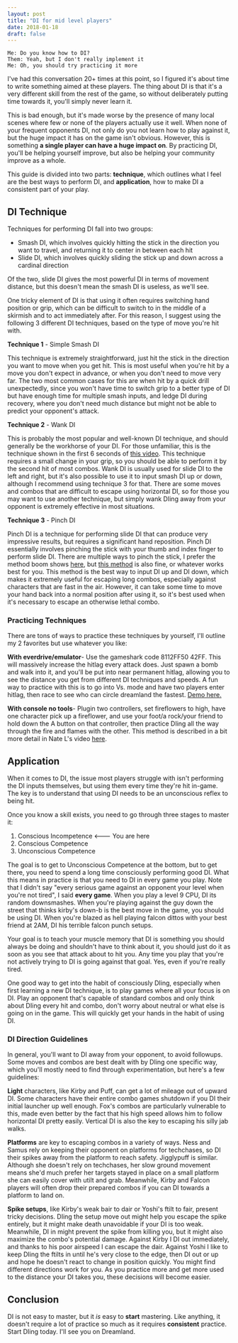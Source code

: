 ```yaml
---
layout: post
title: "DI for mid level players"
date: 2018-01-18
draft: false
---
```

```
Me: Do you know how to DI?
Them: Yeah, but I don't really implement it
Me: Oh, you should try practicing it more
```
I've had this conversation 20+ times at this point, so I figured it's about time to write something aimed at these players. The thing about DI is that it's a very different skill from the rest of the game, so without deliberately putting time towards it, you'll simply never learn it. 

This is bad enough, but it's made worse by the presence of many local scenes where few or none of the players actually use it well. When none of your frequent opponents DI, not only do you not learn how to play against it, but the huge impact it has on the game isn't obvious. However, this is something **a single player can have a huge impact on**. By practicing DI, you'll be helping yourself improve, but also be helping your community improve as a whole.

This guide is divided into two parts: **technique**, which outlines what I feel are the best ways to perform DI, and **application**, how to make DI a consistent part of your play.

## DI Technique

Techniques for performing DI fall into two groups: 
* Smash DI, which involves quickly hitting the stick in the direction you want to travel, and returning it to center in between each hit
* Slide DI, which involves quickly sliding the stick up and down across a cardinal direction

Of the two, slide DI gives the most powerful DI in terms of movement distance, but this doesn't mean the smash DI is useless, as we'll see. 

One tricky element of DI is that using it often requires switching hand position or grip, which can be difficult to switch to in the middle of a skirmish and to act immediately after. For this reason, I suggest using the following 3 different DI techniques, based on the type of move you're hit with.

**Technique 1** - Simple Smash DI

This technique is extremely straightforward, just hit the stick in the direction you want to move when you get hit. This is most useful when you're hit by a move you don't expect in advance, or when you don't need to move very far. The two most common cases for this are when hit by a quick drill unexpectedly, since you won't have time to switch grip to a better type of DI but have enough time for multiple smash inputs, and ledge DI during recovery, where you don't need much distance but might not be able to predict your opponent's attack. 

**Technique 2** - Wank DI

This is probably the most popular and well-known DI technique, and should generally be the workhorse of your DI. For those unfamiliar, this is the technique shown in the first 6 seconds of [this video](https://www.youtube.com/watch?v=O8F13WU6ERY). This technique requires a small change in your grip, so you should be able to perform it by the second hit of most combos. Wank DI is usually used for slide DI to the left and right, but it's also possible to use it to input smash DI up or down, although I recommend using technique 3 for that. There are some moves and combos that are difficult to escape using horizontal DI, so for those you may want to use another technique, but simply wank DIing away from your opponent is extremely effective in most situations.

**Technique 3** - Pinch DI

Pinch DI is a technique for performing slide DI that can produce very impressive results, but requires a significant hand reposition. Pinch DI essentially involves pinching the stick with your thumb and index finger to perform slide DI. There are multiple ways to pinch the stick, I prefer the method boom shows [here](https://www.youtube.com/watch?v=oUV8toQngWs), but [this method](https://youtu.be/O8F13WU6ERY?list=PL2EzchdDL7j-WX9miCz_nrmuhcRI5S_YS&t=7) is also fine, or whatever works best for you. This method is the best way to input DI up and DI down, which makes it extremely useful for escaping long combos, especially against characters that are fast in the air. However, it can take some time to move your hand back into a normal position after using it, so it's best used when it's necessary to escape an otherwise lethal combo.

### Practicing Techniques

There are tons of ways to practice these techniques by yourself, I'll outline my 2 favorites but use whatever you like:

**With everdrive/emulator**- Use the gameshark code 8112FF50 42FF. This will massively increase the hitlag every attack does. Just spawn a bomb and walk into it, and you'll be put into near permanent hitlag, allowing you to see the distance you get from different DI techniques and speeds. A fun way to practice with this is to go into Vs. mode and have two players enter hitlag, then race to see who can circle dreamland the fastest. [Demo here.](https://youtu.be/rzkNIPe4MxM?t=35)

**With console no tools**- Plugin two controllers, set fireflowers to high, have one character pick up a fireflower, and use your foot/a rock/your friend to hold down the A button on that controller, then practice DIing all the way through the fire and flames with the other. This method is described in a bit more detail in Nate L's video [here](https://youtu.be/z2AMwg-oSVo?t=107).

## Application

When it comes to DI, the issue most players struggle with isn't performing the DI inputs themselves, but using them every time they're hit in-game. The key is to understand that using DI needs to be an unconscious reflex to being hit.

Once you know a skill exists, you need to go through three stages to master it:

1. Conscious Incompetence   <--- You are here
2. Conscious Competence 
3. Unconscious Competence

The goal is to get to Unconscious Competence at the bottom, but to get there, you need to spend a long time consciously performing good DI. What this means in practice is that you need to DI in every game you play. Note that I didn't say "every serious game against an opponent your level when you're not tired", I said **every game**. When you play a level 9 CPU, DI its random downsmashes. When you're playing against the guy down the street that thinks kirby's down-b is the best move in the game, you should be using DI. When you're blazed as hell playing falcon dittos with your best friend at 2AM, DI his terrible falcon punch setups. 

Your goal is to teach your muscle memory that DI is something you should always be doing and shouldn't have to think about it, you should just do it as soon as you see that attack about to hit you. Any time you play that you're not actively trying to DI is going against that goal. Yes, even if you're really tired.

One good way to get into the habit of consciously DIing, especially when first learning a new DI technique, is to play games where all your focus is on DI. Play an opponent that's capable of standard combos and only think about DIing every hit and combo, don't worry about neutral or what else is going on in the game. This will quickly get your hands in the habit of using DI.

### DI Direction Guidelines

In general, you'll want to DI away from your opponent, to avoid followups. Some moves and combos are best dealt with by DIing one specific way, which you'll mostly need to find through experimentation, but here's a few guidelines:

**Light** characters, like Kirby and Puff, can get a lot of mileage out of upward DI. Some characters have their entire combo games shutdown if you DI their initial launcher up well enough. Fox's combos are particularly vulnerable to this, made even better by the fact that his high speed allows him to follow horizontal DI pretty easily. Vertical DI is also the key to escaping his silly jab walks. 

**Platforms** are key to escaping combos in a variety of ways. Ness and Samus rely on keeping their opponent on platforms for techchases, so DI their spikes away from the platform to reach safety. Jigglypuff is similar. Although she doesn't rely on techchases, her slow ground movement means she'd much prefer her targets stayed in place on a small platform she can easily cover with utilt and grab. Meanwhile, Kirby and Falcon players will often drop their prepared combos if you can DI towards a platform to land on.

**Spike setups**, like Kirby's weak bair to dair or Yoshi's ftilt to fair, present tricky decisions. DIing the setup move out might help you escape the spike entirely, but it might make death unavoidable if your DI is too weak. Meanwhile, DI in might prevent the spike from killing you, but it might also maximize the combo's potential damage. Against Kirby I DI out immediately, and thanks to his poor airspeed I can escape the dair. Against Yoshi I like to keep DIing the ftilts in until he's very close to the edge, then DI out or up and hope he doesn't react to change in position quickly. You might find different directions work for you. As you practice more and get more used to the distance your DI takes you, these decisions will become easier.

## Conclusion

DI is not easy to master, but it *is* easy to **start** mastering. Like anything, it doesn't require a lot of practice so much as it requires **consistent** practice. Start DIing today. I'll see you on Dreamland.

